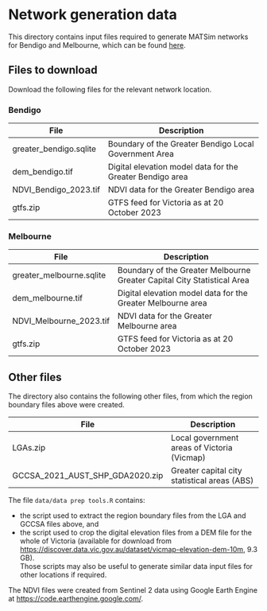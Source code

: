 # Network generation data

This directory contains input files required to generate MATSim networks for Bendigo and Melbourne, which can be found [here](https://osf.io/ajycn/). 

## Files to download

Download the following files for the relevant network location.

### Bendigo
| File                     | Description                                       |
|--------------------------|---------------------------------------------------|
| greater_bendigo.sqlite   | Boundary of the Greater Bendigo Local Government Area |
| dem_bendigo.tif          | Digital elevation model data for the Greater Bendigo area |
| NDVI_Bendigo_2023.tif    | NDVI data for the Greater Bendigo area              |
| gtfs.zip                 | GTFS feed for Victoria as at 20 October 2023      |


### Melbourne
| File                     | Description                                       |
|--------------------------|---------------------------------------------------|
| greater_melbourne.sqlite | Boundary of the Greater Melbourne Greater Capital City Statistical Area |
| dem_melbourne.tif        | Digital elevation model data for the Greater Melbourne area |
| NDVI_Melbourne_2023.tif  | NDVI data for the Greater Melbourne area        |
| gtfs.zip                 | GTFS feed for Victoria as at 20 October 2023      |


## Other files

The directory also contains the following other files, from which the region boundary files above were created.

| File                            | Description                                  |
|---------------------------------|----------------------------------------------|
| LGAs.zip                        | Local government areas of Victoria (Vicmap)  |
| GCCSA_2021_AUST_SHP_GDA2020.zip | Greater capital city statistical areas (ABS) |


The file `data/data prep tools.R` contains:
* the script used to extract the region boundary files from the LGA and GCCSA files above, and
* the script used to crop the digital elevation files from a DEM file for the whole of Victoria (available for download from https://discover.data.vic.gov.au/dataset/vicmap-elevation-dem-10m, 9.3 GB).  
Those scripts may also be useful to generate similar data input files for other locations if required.

The NDVI files were created from Sentinel 2 data using Google Earth Engine at https://code.earthengine.google.com/.
